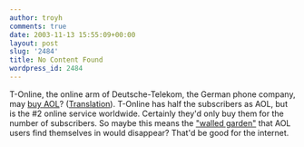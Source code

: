 ```yaml
---
author: troyh
comments: true
date: 2003-11-13 15:55:09+00:00
layout: post
slug: '2484'
title: No Content Found
wordpress_id: 2484
---
```


T-Online, the online arm of Deutsche-Telekom, the German phone company, may [buy AOL](http://www.sueddeutsche.de/wirtschaft/artikel/455/21434/)? ([Translation](http://babelfish.altavista.com/babelfish/urltrurl?url=http%3A%2F%2Fwww.sueddeutsche.de%2Fwirtschaft%2Fartikel%2F455%2F21434%2F&lp=de_en&tt=url)). T-Online has half the subscribers as AOL, but is the #2 online service worldwide. Certainly they'd only buy them for the number of subscribers. So maybe this means the ["walled garden"](http://searchsecurity.techtarget.com/sDefinition/0,,sid14_gci554703,00.html) that AOL users find themselves in would disappear? That'd be good for the internet.
